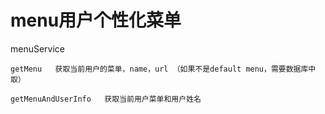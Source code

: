 # menu用户个性化菜单

 menuService
 
    getMenu   获取当前用户的菜单，name，url （如果不是default menu，需要数据库中取）
    
    getMenuAndUserInfo   获取当前用户菜单和用户姓名
    
